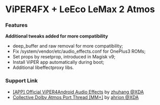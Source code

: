 # ViPER4FX + LeEco LeMax 2 Atmos

### Features

**Additional tweaks added for more compatibility**

- deep_buffer and raw removal for more compatibility;
- Fix /system/vendor/etc/audio_effects.conf for OnePlus3 ROMs;
- Set props by resetprop, introduced in Magisk v9;
- Install ViPER app automatically during boot;
- Additional libeffectproxy libs.

### Support Link

- [[APP] Official ViPER4Android Audio Effects](http://forum.xda-developers.com/showthread.php?t=2191223) by [zhuhang @XDA](http://forum.xda-developers.com/member.php?u=3901724)
- [Collective Dolby Atmos Port Thread [MM+]](http://forum.xda-developers.com/android/software/soundmod-axon-7-dolby-atmos-t3412342) by [ahrion @XDA](http://forum.xda-developers.com/member.php?u=5357345)
